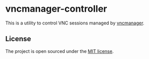 # vncmanager-controller
This is a utility to control VNC sessions managed by [vncmanager](https://github.com/openSUSE/vncmanager).

## License
The project is open sourced under the [MIT license](https://tldrlegal.com/license/mit-license).
